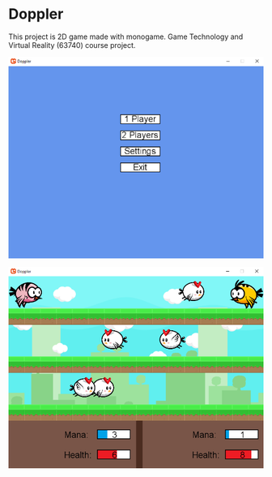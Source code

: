 # Doppler

This project is 2D game made with monogame. Game Technology and Virtual Reality (63740) course project.

![alt text](Doppler/images/1.png) 


![alt text](Doppler/images/2.png)

